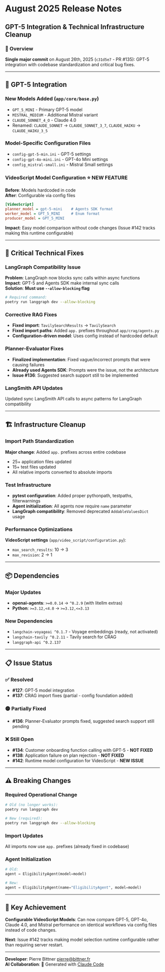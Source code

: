# August 2025 Release Notes
## GPT-5 Integration & Technical Infrastructure Cleanup

### 🚀 Overview
**Single major commit** on August 26th, 2025 (`c31d5e7` - PR #135): GPT-5 integration with codebase standardization and critical bug fixes.

---

## 🤖 GPT-5 Integration

### New Models Added (`app/core/base.py`)
- `GPT_5_MINI` - Primary GPT-5 model
- `MISTRAL_MEDIUM` - Additional Mistral variant  
- `CLAUDE_SONNET_4_O` - Claude 4.0
- Renamed: `CLAUDE_SONNET` → `CLAUDE_SONNET_3_7`, `CLAUDE_HAIKU` → `CLAUDE_HAIKU_3_5`

### Model-Specific Configuration Files
- `config-gpt-5-min.ini` - GPT-5 settings
- `config-gpt-4o-mini.ini` - GPT-4o Mini settings
- `config_mistral-small.ini` - Mistral Small settings

### VideoScript Model Configuration ⭐ **NEW FEATURE**
**Before**: Models hardcoded in code  
**After**: Configurable via config files

```ini
[VideoScript]
planner_model = gpt-5-mini    # Agents SDK format
worker_model = GPT_5_MINI     # Enum format  
producer_model = GPT_5_MINI
```

**Impact**: Easy model comparison without code changes (Issue #142 tracks making this runtime configurable)

---

## 🔧 Critical Technical Fixes

### LangGraph Compatibility Issue
**Problem**: LangGraph now blocks sync calls within async functions  
**Impact**: GPT-5 and Agents SDK make internal sync calls  
**Solution**: **Must use `--allow-blocking` flag**

```bash
# Required command:
poetry run langgraph dev --allow-blocking
```

### Corrective RAG Fixes
- **Fixed import**: `TavilySearchResults` → `TavilySearch`
- **Fixed import paths**: Added `app.` prefixes throughout `app/crag/agents.py`
- **Configuration-driven model**: Uses config instead of hardcoded default

### Planner-Evaluator Fixes
- **Finalized implementation**: Fixed vague/incorrect prompts that were causing failures
- **Already used Agents SDK**: Prompts were the issue, not the architecture
- **Issue #136**: Suggested search support still to be implemented

### LangSmith API Updates
Updated sync LangSmith API calls to async patterns for LangGraph compatibility

---

## 🏗️ Infrastructure Cleanup

### Import Path Standardization
**Major change**: Added `app.` prefixes across entire codebase
- 25+ application files updated
- 15+ test files updated
- All relative imports converted to absolute imports

### Test Infrastructure  
- **pytest configuration**: Added proper pythonpath, testpaths, filterwarnings
- **Agent initialization**: All agents now require `name` parameter
- **LangGraph compatibility**: Removed deprecated `AddableValuesDict` usage

### Performance Optimizations
**VideoScript settings** (`app/video_script/configuration.py`):
- `max_search_results`: 10 → 3
- `max_revision`: 2 → 1

---

## 📦 Dependencies

### Major Updates
- **openai-agents**: `>=0.0.14` → `^0.2.9` (with litellm extras)
- **Python**: `>=3.12,<4.0` → `>=3.12,<=3.13`

### New Dependencies
- `langchain-voyageai ^0.1.7` - Voyage embeddings (ready, not activated)
- `langchain-tavily ^0.2.11` - Tavily search for CRAG
- `langgraph-api ^0.2.137`

---

## 📋 Issue Status

### ✅ Resolved
- **#127**: GPT-5 model integration
- **#137**: CRAG import fixes (partial - config foundation added)

### 🟡 Partially Fixed
- **#136**: Planner-Evaluator prompts fixed, suggested search support still pending

### ❌ Still Open  
- **#134**: Customer onboarding function calling with GPT-5 - **NOT FIXED**
- **#138**: Application failure on plan rejection - **NOT FIXED**
- **#142**: Runtime model configuration for VideoScript - **NEW ISSUE**

---

## ⚠️ Breaking Changes

### Required Operational Change
```bash
# Old (no longer works):
poetry run langgraph dev

# New (required):
poetry run langgraph dev --allow-blocking
```

### Import Updates
All imports now use `app.` prefixes (already fixed in codebase)

### Agent Initialization
```python
# Old:
agent = EligibilityAgent(model=model)

# New:
agent = EligibilityAgent(name="EligibilityAgent", model=model)
```

---

## 🎯 Key Achievement

**Configurable VideoScript Models**: Can now compare GPT-5, GPT-4o, Claude 4.0, and Mistral performance on identical workflows via config files instead of code changes.

**Next**: Issue #142 tracks making model selection runtime configurable rather than requiring server restart.

---

**Developer**: Pierre Bittner <pierre@bittner.fr>  
**AI Collaboration**: 🤖 Generated with [Claude Code](https://claude.ai/code)